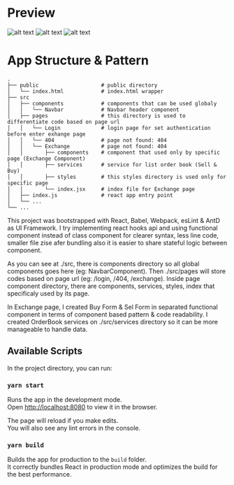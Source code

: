 # Preview

![alt text](https://i.imgur.com/ufDZcwJ.png)
![alt text](https://i.imgur.com/2RBkcCL.png)
![alt text](https://i.imgur.com/JDstasU.png)

# App Structure & Pattern

    .
    ├── public                    # public directory
    │   └── index.html            # index.html wrapper
    ├── src
    │   ├── components            # components that can be used globaly
    │   │   └── Navbar            # Navbar header component
    │   ├── pages                 # this directory is used to differentiate code based on page url
    │   │   └── Login             # login page for set authentication before enter exhange page
    │   │   └── 404               # page not found: 404
    │   │   └── Exchange          # page not found: 404
    │   │       ├── components    # component that used only by specific page (Exchange Component)
    │   │       ├── services      # service for list order book (Sell & Buy)
    │   │       ├── styles        # this styles directory is used only for specific page
    │   │       └── index.jsx     # index file for Exchange page
    │   ├── index.js              # react app entry point
    │   └── ...
    └── ...

This project was bootstrapped with React, Babel, Webpack, esLint & AntD as UI Framework.
I try implementing react hooks api and using functional component instead of class component for clearer syntax, less line code, smaller file zise afer bundling also it is easier to share stateful logic between component.

As you can see at ./src, there is components directory so all global components goes here (eg: NavbarComponent). Then ./src/pages will store codes based on page url (eg: /login, /404, /exchange). Inside page component directory, there are components, services, styles, index that specificaly used by its page.

In Exchange page, I created Buy Form & Sel Form in separated functional component in terms of component based pattern & code readability. I created OrderBook services on ./src/services directory so it can be more manageable to handle data.

## Available Scripts

In the project directory, you can run:

### `yarn start`

Runs the app in the development mode.<br />
Open [http://localhost:8080](http://localhost:8080) to view it in the browser.

The page will reload if you make edits.<br />
You will also see any lint errors in the console.

### `yarn build`

Builds the app for production to the `build` folder.<br />
It correctly bundles React in production mode and optimizes the build for the best performance.
